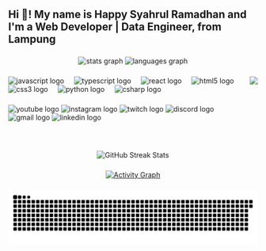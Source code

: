 <h2 align="left">Hi 👋! My name is Happy Syahrul Ramadhan and I'm a Web Developer | Data Engineer, from Lampung</h2>

###
<div align="center">
  <img src="https://github-readme-stats.vercel.app/api?username=happy-syahrul-ramadhan&hide_title=false&hide_rank=false&show_icons=true&include_all_commits=true&count_private=true&disable_animations=false&theme=dracula&locale=en&hide_border=false" height="150" alt="stats graph"  />
  <img src="https://github-readme-stats.vercel.app/api/top-langs?username=happy-syahrul-ramadhan&locale=en&hide_title=false&layout=compact&card_width=320&langs_count=5&theme=dracula&hide_border=false" height="150" alt="languages graph"  />
</div>

###
<img align="right" height="150" src="https://i.imgflip.com/65efzo.gif"  />

###
<div align="left">
  <img src="https://cdn.jsdelivr.net/gh/devicons/devicon/icons/javascript/javascript-original.svg" height="30" alt="javascript logo"  />
  <img width="12" />
  <img src="https://cdn.jsdelivr.net/gh/devicons/devicon/icons/typescript/typescript-original.svg" height="30" alt="typescript logo"  />
  <img width="12" />
  <img src="https://cdn.jsdelivr.net/gh/devicons/devicon/icons/react/react-original.svg" height="30" alt="react logo"  />
  <img width="12" />
  <img src="https://cdn.jsdelivr.net/gh/devicons/devicon/icons/html5/html5-original.svg" height="30" alt="html5 logo"  />
  <img width="12" />
  <img src="https://cdn.jsdelivr.net/gh/devicons/devicon/icons/css3/css3-original.svg" height="30" alt="css3 logo"  />
  <img width="12" />
  <img src="https://cdn.jsdelivr.net/gh/devicons/devicon/icons/python/python-original.svg" height="30" alt="python logo"  />
  <img width="12" />
  <img src="https://cdn.jsdelivr.net/gh/devicons/devicon/icons/csharp/csharp-original.svg" height="30" alt="csharp logo"  />
</div>

###
<div align="left">
  <img src="https://img.shields.io/static/v1?message=Youtube&logo=youtube&label=&color=FF0000&logoColor=white&labelColor=&style=for-the-badge" height="35" alt="youtube logo"  />
  <img src="https://img.shields.io/static/v1?message=Instagram&logo=instagram&label=&color=E4405F&logoColor=white&labelColor=&style=for-the-badge" height="35" alt="instagram logo"  />
  <img src="https://img.shields.io/static/v1?message=Twitch&logo=twitch&label=&color=9146FF&logoColor=white&labelColor=&style=for-the-badge" height="35" alt="twitch logo"  />
  <img src="https://img.shields.io/static/v1?message=Discord&logo=discord&label=&color=7289DA&logoColor=white&labelColor=&style=for-the-badge" height="35" alt="discord logo"  />
  <img src="https://img.shields.io/static/v1?message=Gmail&logo=gmail&label=&color=D14836&logoColor=white&labelColor=&style=for-the-badge" height="35" alt="gmail logo"  />
  <img src="https://img.shields.io/static/v1?message=LinkedIn&logo=linkedin&label=&color=0077B5&logoColor=white&labelColor=&style=for-the-badge" height="35" alt="linkedin logo"  />
</div>

###
<br clear="both">

<!-- GitHub Streak Stats -->
<div align="center">
  <img src="https://github-readme-streak-stats.herokuapp.com/?user=happy-syahrul-ramadhan&theme=dracula&hide_border=false" alt="GitHub Streak Stats" />
</div>

###

<!-- GitHub Activity Graph -->
<div align="center">
  <a href="https://github.com/happy-syahrul-ramadhan">
    <img src="https://github-readme-activity-graph.vercel.app/graph?username=happy-syahrul-ramadhan&theme=dracula&hide_border=false" alt="Activity Graph" />
  </a>
</div>

###

<!-- GitHub Contribution Grid Snake Animation -->
<picture>
  <source media="(prefers-color-scheme: dark)" srcset="https://raw.githubusercontent.com/happy-syahrul-ramadhan/happy-syahrul-ramadhan/output/github-contribution-grid-snake-dark.svg" />
  <source media="(prefers-color-scheme: light)" srcset="https://raw.githubusercontent.com/happy-syahrul-ramadhan/happy-syahrul-ramadhan/output/github-contribution-grid-snake.svg" />
  <img alt="github-snake" src="https://raw.githubusercontent.com/happy-syahrul-ramadhan/happy-syahrul-ramadhan/output/github-contribution-grid-snake.svg" />
</picture>

###
